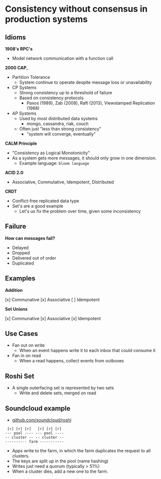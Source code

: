 # Consistency without consensus in production systems

## Idioms

__1908's RPC's__

- Model network communication with a function call

__2000 CAP___

- Partition Tolerance
  - System continue to operate despite message loss or unavailability
- CP Systems
  - Strong consistency up to a threshold of failure
  - Based on consistency protocols
    - Paxos (1989), Zab (2008), Raft (2013), Viewstamped Replication (1988)
- AP Systems
  - Used by most distributed data systems
    - mongo, cassandra, riak, couch
  - Often just "less than strong consistency"
    - "system will converge, eventually"

__CALM Principle__

- "Consistency as Logical Monotonicity"
- As a system gets more messages, it should only grow in one dimension.
  - Example language: `bloom language`

__ACID 2.0__

- Associative, Commutative, Idempotent, Distributed

__CRDT__

- Conflict-free replicated data type
- Set's are a good example
  - Let's us fix the problem over time, given some inconsistency

## Failure

__How can messages fail?__

- Delayed
- Dropped
- Delivered out of order
- Duplicated

## Examples

__Addition__

[x] Communative
[x] Associative
[ ] Idempotent

__Set Unions__

[x] Communative
[x] Associative
[x] Idempotent

## Use Cases

- Fan out on write
  - When an event happens write it to each inbox that could consume it
- Fan in on read
  - When a read happens, collect events from outboxes

## Roshi Set

- A single outerfacing set is represented by two sets
  - Write and delete sets, merged on read

## Soundcloud example

- [github.com/soundcloud/roshi](github.com/soundcloud/roshi)

```
 [r] [r] [r]   [r] [r] [r]
--- pool ---- --- pool ----
-- cluster -- -- cluster --
---------- farm -----------
```

- Apps write to the farm, in which the farm duplicates the request to all clusters.
- The keys are split up in the pool (name hashing)
- Writes just need a quorum (typically > 51%)
- When a cluster dies, add a new one to the farm.

